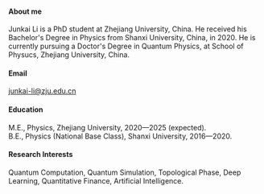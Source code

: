 #### About me
Junkai Li is a PhD student at Zhejiang University, China. He received his Bachelor's Degree in Physics from Shanxi University, China, in 2020.
He is currently pursuing a Doctor's Degree in Quantum Physics, at School of Physucs, Zhejiang University, China.

#### Email
junkai-li@zju.edu.cn

#### Education
M.E., Physics, Zhejiang University, 2020—2025 (expected).\
B.E., Physics (National Base Class), Shanxi University, 2016—2020.

#### Research Interests
Quantum Computation, Quantum Simulation, Topological Phase, Deep Learning, Quantitative Finance, Artificial Intelligence.

